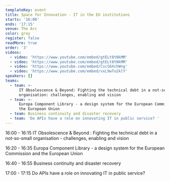 ```yaml
---
templateKey: event
title: Space for Innovation - IT in the EU institutions
starts: '16:00'
ends: '17:15'
venue: The Arc
color: grey
register: false
readMore: true
order: '3'
videos:
  - video: 'https://www.youtube.com/embed/gtELt8tNkMM'
  - video: 'https://www.youtube.com/embed/gtELt8tNkMM'
  - video: 'https://www.youtube.com/embed/CscS6XchWng'
  - video: 'https://www.youtube.com/embed/vxL9wTu2klY'
speakers: []
teams:
  - team: >-
      IT Obsolescence & Beyond: Fighting the technical debt in a not-so-small
      organisation: challenges, enabling and vision 
  - team: >-
      Europa Component Library - a design system for the European Commission and
      the European Union
  - team: Business continuity and disaster recovery
  - team: 'Do APIs have a role on innovating IT in public service? '
---
```


16:00 - 16:15 IT Obsolescence & Beyond
: Fighting the technical debt in a not-so-small organisation - challenges, enabling and vision

16:20 - 16:35 Europa Component Library - a design system for the European Commission and the European Union

16:40 - 16:55 Business continuity and disaster recovery

17:00 - 17:15 Do APIs have a role on innovating IT in public service?
